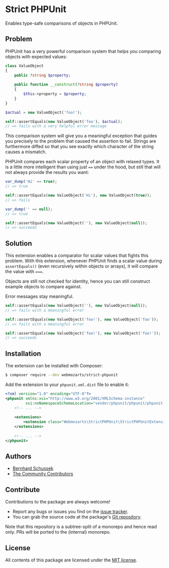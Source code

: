 # Strict PHPUnit

Enables type-safe comparisons of objects in PHPUnit.

## Problem

PHPUnit has a very powerful comparison system that helps you comparing objects
with expected values:

```php
class ValueObject
{
    public ?string $property;
    
    public function __construct(?string $property)
    {
        $this->property = $property;
    }
}

$actual = new ValueObject('foo!');

self::assertEquals(new ValueObject('foo'), $actual);
// => fails with a very helpful error message
```

This comparison system will give you a meaningful exception that guides you
precisely to the problem that caused the assertion to fail. Strings are
furthermore diffed so that you see exactly which character of the string
causes a mismatch.

PHPUnit compares each scalar property of an object with relaxed types. It is a 
little more intelligent than using just `==` under the hood, but still that
will not always provide the results you want:

```php
var_dump('Hi' == true);
// => true

self::assertEquals(new ValueObject('Hi'), new ValueObject(true));
// => fails

var_dump('' == null);
// => true

self::assertEquals(new ValueObject(''), new ValueObject(null));
// => succeeds
```

## Solution

This extension enables a comparator for scalar values that fights this problem.
With this extension, whenever PHPUnit finds a scalar value during 
`assertEquals()` (even recursively within objects or arrays), it will compare
the value with `===`.

Objects are still not checked for identity, hence you can still construct
example objects to compare against.

Error messages stay meaningful.

```php
self::assertEquals(new ValueObject(''), new ValueObject(null));
// => fails with a meaningful error

self::assertEquals(new ValueObject('foo!'), new ValueObject('foo'));
// => fails with a meaningful error

self::assertEquals(new ValueObject('foo!'), new ValueObject('foo!'));
// => succeeds
```

## Installation

The extension can be installed with Composer:

```bash
$ composer require --dev webmozarts/strict-phpunit
```

Add the extension to your `phpunit.xml.dist` file to enable it:

```xml
<?xml version="1.0" encoding="UTF-8"?>
<phpunit xmlns:xsi="http://www.w3.org/2001/XMLSchema-instance"
         xsi:noNamespaceSchemaLocation="vendor/phpunit/phpunit/phpunit.xsd">
    <!-- ... -->
    
    <extensions>
        <extension class="Webmozarts\StrictPHPUnit\StrictPHPUnitExtension"/>
    </extensions>
    
    <!-- ... -->
</phpunit>
```

## Authors

* [Bernhard Schussek]
* [The Community Contributors]

## Contribute

Contributions to the package are always welcome!

* Report any bugs or issues you find on the [issue tracker].
* You can grab the source code at the package's [Git repository].

Note that this repository is a subtree-split of a monorepo and hence read only.
PRs will be ported to the (internal) monorepo.

License
-------

All contents of this package are licensed under the [MIT license].

[Composer]: https://getcomposer.org
[Bernhard Schussek]: http://webmozarts.com
[The Community Contributors]: https://github.com/webmozarts/strict-phpunit/graphs/contributors
[issue tracker]: https://github.com/webmozarts/strict-phpunit/issues
[Git repository]: https://github.com/webmozarts/strict-phpunit
[MIT license]: LICENSE
